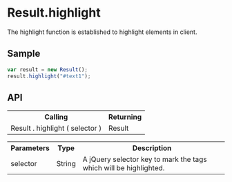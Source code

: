 <H1>Result.highlight</H1>

The highlight function is established to highlight elements in client.

<h2>Sample</h2>

```javascript
var result = new Result();
result.highlight("#text1");
```

<h2>API</h2>

<table>
<tr><th>Calling</th><th>Returning</th></tr>
<tr><td>Result . highlight ( selector )</td><td>Result</td></tr>
</table>

<table>
<tr><th>Parameters</th><th>Type</th><th>Description</th></tr>
<tr><td>selector</td><td>String</td><td>A jQuery selector key to mark the tags which will be highlighted.</td></tr>
</table>

